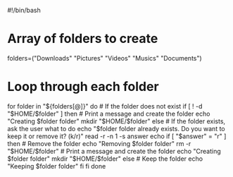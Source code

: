 #!/bin/bash

# Array of folders to create
folders=("Downloads" "Pictures" "Videos" "Musics" "Documents")

# Loop through each folder
for folder in "${folders[@]}"
do
    # If the folder does not exist
    if [ ! -d "$HOME/$folder" ]
    then
        # Print a message and create the folder
        echo "Creating $folder folder"
        mkdir "$HOME/$folder"
    else
        # If the folder exists, ask the user what to do
        echo "$folder folder already exists. Do you want to keep it or remove it? (k/r)"
        read -r -n 1 -s answer
        echo
        if [ "$answer" = "r" ]
        then
            # Remove the folder
            echo "Removing $folder folder"
            rm -r "$HOME/$folder"
            # Print a message and create the folder
            echo "Creating $folder folder"
            mkdir "$HOME/$folder"
        else
            # Keep the folder
            echo "Keeping $folder folder"
        fi
    fi
done
